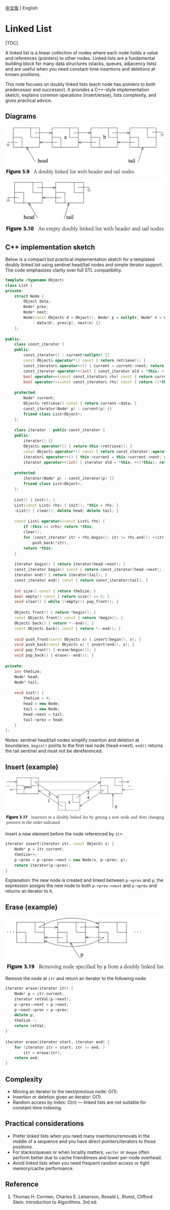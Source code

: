 [中文版](link_list_zh.md) | English

# Linked List

[TOC]

A linked list is a linear collection of nodes where each node holds a value and references (pointers) to other nodes. Linked lists are a fundamental building block for many data structures (stacks, queues, adjacency lists) and are useful when you need constant-time insertions and deletions at known positions.

This note focuses on doubly linked lists (each node has pointers to both predecessor and successor). It provides a C++-style implementation sketch, explains common operations (insert/erase), lists complexity, and gives practical advice.

## Diagrams

![doubly_linked_list](res/doubly_linked_list.png)

![empty_doubly_linked_list](res/empty_doubly_linked_list.png)

## C++ implementation sketch

Below is a compact but practical implementation sketch for a templated doubly linked list using sentinel head/tail nodes and simple iterator support. The code emphasizes clarity over full STL compatibility.

```c++
template <typename Object>
class List {
private:
    struct Node {
        Object data;
        Node* prev;
        Node* next;
        Node(const Object& d = Object(), Node* p = nullptr, Node* n = nullptr)
            : data(d), prev(p), next(n) {}
    };

public:
    class const_iterator {
    public:
        const_iterator() : current(nullptr) {}
        const Object& operator*() const { return retrieve(); }
        const_iterator& operator++() { current = current->next; return *this; }
        const_iterator operator++(int) { const_iterator old = *this; ++(*this); return old; }
        bool operator==(const const_iterator& rhs) const { return current == rhs.current; }
        bool operator!=(const const_iterator& rhs) const { return !(*this == rhs); }

    protected:
        Node* current;
        Object& retrieve() const { return current->data; }
        const_iterator(Node* p) : current(p) {}
        friend class List<Object>;
    };

    class iterator : public const_iterator {
    public:
        iterator() {}
        Object& operator*() { return this->retrieve(); }
        const Object& operator*() const { return const_iterator::operator*(); }
        iterator& operator++() { this->current = this->current->next; return *this; }
        iterator operator++(int) { iterator old = *this; ++(*this); return old; }

    protected:
        iterator(Node* p) : const_iterator(p) {}
        friend class List<Object>;
    };

    List() { init(); }
    List(const List& rhs) { init(); *this = rhs; }
    ~List() { clear(); delete head; delete tail; }

    const List& operator=(const List& rhs) {
        if (this == &rhs) return *this;
        clear();
        for (const_iterator itr = rhs.begin(); itr != rhs.end(); ++itr)
            push_back(*itr);
        return *this;
    }

    iterator begin() { return iterator(head->next); }
    const_iterator begin() const { return const_iterator(head->next); }
    iterator end() { return iterator(tail); }
    const_iterator end() const { return const_iterator(tail); }

    int size() const { return theSize; }
    bool empty() const { return size() == 0; }
    void clear() { while (!empty()) pop_front(); }

    Object& front() { return *begin(); }
    const Object& front() const { return *begin(); }
    Object& back() { return *--end(); }
    const Object& back() const { return *--end(); }

    void push_front(const Object& x) { insert(begin(), x); }
    void push_back(const Object& x) { insert(end(), x); }
    void pop_front() { erase(begin()); }
    void pop_back() { erase(--end()); }

private:
    int theSize;
    Node* head;
    Node* tail;

    void init() {
        theSize = 0;
        head = new Node;
        tail = new Node;
        head->next = tail;
        tail->prev = head;
    }
};
```

Notes: sentinel head/tail nodes simplify insertion and deletion at boundaries. `begin()` points to the first real node (head->next). `end()` returns the tail sentinel and must not be dereferenced.

## Insert (example)

![link_list_insert](res/link_list_insert.png)

Insert a new element before the node referenced by `itr`:

```c++
iterator insert(iterator itr, const Object& x) {
    Node* p = itr.current;
    theSize++;
    p->prev = p->prev->next = new Node(x, p->prev, p);
    return iterator(p->prev);
}
```

Explanation: the new node is created and linked between `p->prev` and `p`; the expression assigns the new node to both `p->prev->next` and `p->prev` and returns an iterator to it.

## Erase (example)

![link_list_delete](res/link_list_delete.png)

Remove the node at `itr` and return an iterator to the following node:

```c++
iterator erase(iterator itr) {
    Node* p = itr.current;
    iterator retVal(p->next);
    p->prev->next = p->next;
    p->next->prev = p->prev;
    delete p;
    theSize--;
    return retVal;
}

iterator erase(iterator start, iterator end) {
    for (iterator itr = start; itr != end; )
        itr = erase(itr);
    return end;
}
```

## Complexity

- Moving an iterator to the next/previous node: O(1).
- Insertion or deletion given an iterator: O(1).
- Random access by index: O(n) — linked lists are not suitable for constant-time indexing.

## Practical considerations

- Prefer linked lists when you need many insertions/removals in the middle of a sequence and you have direct pointers/iterators to those positions.
- For stacks/queues or when locality matters, `vector` or `deque` often perform better due to cache friendliness and lower per-node overhead.
- Avoid linked lists when you need frequent random access or tight memory/cache performance.

## Reference

1. Thomas H. Cormen, Charles E. Leiserson, Ronald L. Rivest, Clifford Stein. Introduction to Algorithms. 3rd ed.